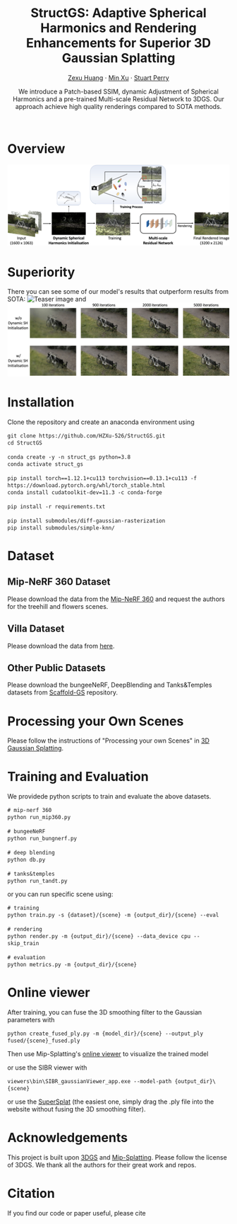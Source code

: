 <p align="center">

  <h1 align="center">StructGS: Adaptive Spherical Harmonics and Rendering Enhancements for Superior 3D Gaussian Splatting</h1>
  <p align="center">
    <a href="https://github.com/HZXu-526">Zexu Huang</a>
    ·
    <a href="https://profiles.uts.edu.au/Min.Xu">Min Xu</a>
    ·
    <a href="https://profiles.uts.edu.au/Stuart.Perry">Stuart Perry</a>


  </p>
</p>

<p align="center">
We introduce a Patch-based SSIM, dynamic Adjustment of Spherical Harmonics and a pre-trained Multi-scale Residual Network to 3DGS. 
Our approach achieve high quality renderings compared to SOTA methods.
</p>
<br>

# Overview
![Teaser image](assets/model_structure.png)

# Superiority
There you can see some of our model's results that outperform results from SOTA:
![Teaser image](assets/compare_1.png)
and 
![Teaser image](assets/compare_2.png)

# Installation
Clone the repository and create an anaconda environment using
```
git clone https://github.com/HZXu-526/StructGS.git
cd StructGS

conda create -y -n struct_gs python=3.8
conda activate struct_gs

pip install torch==1.12.1+cu113 torchvision==0.13.1+cu113 -f https://download.pytorch.org/whl/torch_stable.html
conda install cudatoolkit-dev=11.3 -c conda-forge

pip install -r requirements.txt

pip install submodules/diff-gaussian-rasterization
pip install submodules/simple-knn/
```

# Dataset

## Mip-NeRF 360 Dataset
Please download the data from the [Mip-NeRF 360](https://jonbarron.info/mipnerf360/) and request the authors for the treehill and flowers scenes.

## Villa Dataset
Please download the data from [here](https://drive.google.com/drive/folders/11VObGnHivCc9M265CxqjAG2G2SbCH3W2?usp=drive_link).

## Other Public Datasets
Please download the bungeeNeRF, DeepBlending and Tanks&Temples datasets from [Scaffold-GS](https://github.com/city-super/Scaffold-GS) repository.

# Processing your Own Scenes
Please follow the instructions of "Processing your own Scenes"
in [3D Gaussian Splatting](https://github.com/graphdeco-inria/gaussian-splatting).

# Training and Evaluation
We providede python scripts to train and evaluate the above datasets.

```
# mip-nerf 360
python run_mip360.py

# bungeeNeRF
python run_bungnerf.py

# deep blending
python db.py

# tanks&temples
python run_tandt.py
```

or you can run specific scene using:

```
# training
python train.py -s {dataset}/{scene} -m {output_dir}/{scene} --eval

# rendering
python render.py -m {output_dir}/{scene} --data_device cpu --skip_train

# evaluation
python metrics.py -m {output_dir}/{scene}
```

# Online viewer
After training, you can fuse the 3D smoothing filter to the Gaussian parameters with
```
python create_fused_ply.py -m {model_dir}/{scene} --output_ply fused/{scene}_fused.ply
```
Then use Mip-Splatting's [online viewer](https://niujinshuchong.github.io/mip-splatting-demo) to visualize the trained model

or use the SIBR viewer with
```
viewers\bin\SIBR_gaussianViewer_app.exe --model-path {output_dir}\{scene}
```
or use the [SuperSplat](https://playcanvas.com/supersplat/editor) (the easiest one, simply drag the .ply file into the website without fusing the 3D smoothing filter).

# Acknowledgements
This project is built upon [3DGS](https://github.com/graphdeco-inria/gaussian-splatting) and [Mip-Splatting](https://github.com/autonomousvision/mip-splatting). Please follow the license of 3DGS. We thank all the authors for their great work and repos. 

# Citation
If you find our code or paper useful, please cite
```bibtex
```